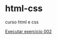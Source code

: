 # html-css
curso html e css

<a href= " https://valentina-medina2000.github.io/html-css/exercicios/exe002/index.html">Executar exercicio 002 </a>

